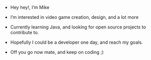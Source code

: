 - Hey hey!, I’m Mike
- I’m interested in video game creation, design, and a lot more
- Currently learning Java, and looking for open source projects to contribute to.

- Hopefully I could be a developer one day, and reach my goals.

- Off you go now mate, and keep on coding ;)

